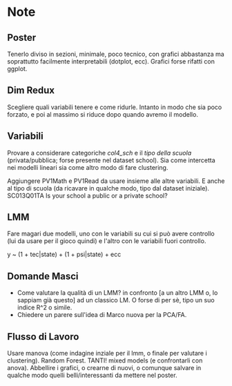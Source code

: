 # Note

## Poster
Tenerlo diviso in sezioni, minimale, poco tecnico, con grafici abbastanza ma soprattutto facilmente interpretabili (dotplot, ecc). Grafici forse rifatti con ggplot.

## Dim Redux 
Scegliere quali variabili tenere e come ridurle. Intanto in modo che sia poco forzato, e poi al massimo si riduce dopo quando avremo il modello.

## Variabili
Provare a considerare categoriche *col4_sch* e il *tipo della scuola* (privata/pubblica; forse presente nel dataset school). Sia come intercetta nei modelli lineari sia come altro modo di fare clustering.

Aggiungere PV1Math e PV1Read da usare insieme alle altre variabili.
E anche al tipo di scuola (da ricavare in qualche modo, tipo dal dataset iniziale).
SC013Q01TA	Is your school a public or a private school?

## LMM
Fare magari due modelli, uno con le variabili su cui si può avere controllo (lui da usare per il gioco quindi) e l'altro con le variabili fuori controllo.

y ~ (1 + tec|state) + (1 + psi|state) + ecc

## Domande Masci
- Come valutare la qualità di un LMM? in confronto [a un altro LMM o, lo sappiam già questo] ad un classico LM. O forse di per sè, tipo un suo indice R^2 o simile.
- Chiedere un parere sull'idea di Marco nuova per la PCA/FA.

## Flusso di Lavoro
Usare manova (come indagine inziale per il lmm, o finale per valutare i clustering).
Random Forest.
TANTI! mixed models (e confrontarli con anova).
Abbellire i grafici, o crearne di nuovi, o comunque salvare in qualche modo quelli belli/interessanti da mettere nel poster.
